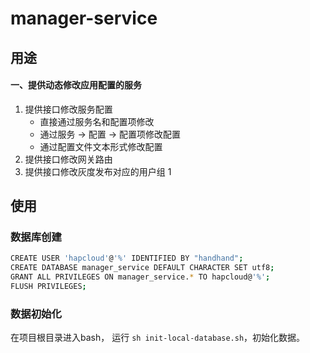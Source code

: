 # manager-service

## 用途

#### 一、提供动态修改应用配置的服务

1. 提供接口修改服务配置
    * 直接通过服务名和配置项修改
    * 通过服务 -> 配置 -> 配置项修改配置
    * 通过配置文件文本形式修改配置
1. 提供接口修改网关路由
1. 提供接口修改灰度发布对应的用户组
1


## 使用

### 数据库创建

```bash
CREATE USER 'hapcloud'@'%' IDENTIFIED BY "handhand";
CREATE DATABASE manager_service DEFAULT CHARACTER SET utf8;
GRANT ALL PRIVILEGES ON manager_service.* TO hapcloud@'%';
FLUSH PRIVILEGES;
```

### 数据初始化

在项目根目录进入bash， 运行 `sh init-local-database.sh`，初始化数据。

